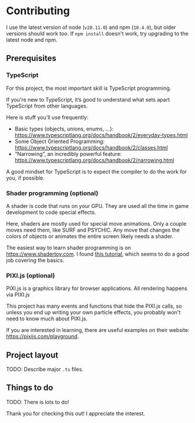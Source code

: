 # Contributing

I use the latest version of node (`v20.11.0`) and npm (`10.4.0`), but older versions should work too. If `npm install` doesn't work, try upgrading to the latest node and npm.

## Prerequisites

### TypeScript

For this project, the most important skill is TypeScript programming.

If you're new to TypeScript, it’s good to understand what sets apart TypeScript from other languages.

Here is stuff you'll use frequently:
* Basic types (objects, unions, enums, ...): https://www.typescriptlang.org/docs/handbook/2/everyday-types.html
* Some Object Oriented Programming: https://www.typescriptlang.org/docs/handbook/2/classes.html
* “Narrowing”, an incredibly powerful feature: https://www.typescriptlang.org/docs/handbook/2/narrowing.html

A good mindset for TypeScript is to expect the compiler to do the work for you, if possible.

### Shader programming (optional)

A shader is code that runs on your GPU. They are used all the time in game development to code special effects. 

Here, shaders are mostly used for special move animations. Only a couple moves need them, like SURF and PSYCHIC. Any move that changes the colors of objects or animates the entire screen likely needs a shader.

The easiest way to learn shader programming is on https://www.shadertoy.com. I found [this tutorial](https://www.shadertoy.com/view/Md23DV), which seems to do a good job covering the basics.

### PIXI.js (optional)

PIXI.js is a graphics library for browser applications. All rendering happens via PIXI.js

This project has many events and functions that hide the PIXI.js calls, so unless you end up writing your own particle effects, you probably won't need to know much about PIXI.js.

If you are interested in learning, there are useful examples on their website: https://pixijs.com/playground. 

## Project layout

TODO: Describe major `.ts` files.

## Things to do

TODO: There is lots to do!

Thank you for checking this out! I appreciate the interest.

